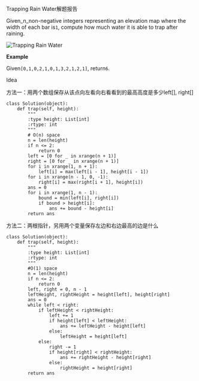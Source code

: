 Trapping Rain Water解题报告

Given\_n\_non-negative integers representing an elevation map where the width of each bar is`1`, compute how much water it is able to trap after raining.

![](https://lintcode-media.s3.amazonaws.com/problem/rainwatertrap.png "Trapping Rain Water")

**Example**

Given`[0,1,0,2,1,0,1,3,2,1,2,1]`, return`6`.

Idea

方法一：用两个数组保存从该点向左看向右看看到的最高高度是多少left\[\], right\[\]

```
class Solution(object):
    def trap(self, height):
        """
        :type height: List[int]
        :rtype: int
        """
        # O(n) space
        n = len(height)
        if n <= 2:
            return 0
        left = [0 for _ in xrange(n + 1)]
        right = [0 for _ in xrange(n + 1)]
        for i in xrange(1, n + 1):
            left[i] = max(left[i - 1], height[i - 1])
        for i in xrange(n - 1, 0, -1):
            right[i] = max(right[i + 1], height[i])
        ans = 0
        for i in xrange(1, n - 1):
            bound = min(left[i], right[i])
            if bound > height[i]:
                ans += bound - height[i]
        return ans
```

方法二：两根指针，另用两个变量保存左边和右边最高的边是什么

```
class Solution(object):
    def trap(self, height):
        """
        :type height: List[int]
        :rtype: int
        """
        #O(1) space
        n = len(height)
        if n <= 2:
            return 0
        left, right = 0, n - 1
        leftHeight, rightHeight = height[left], height[right]
        ans = 0
        while left < right:
            if leftHeight < rightHeight:
                left += 1
                if height[left] < leftHeight:
                    ans += leftHeight - height[left]
                else:
                    leftHeight = height[left]
            else:
                right -= 1
                if height[right] < rightHeight:
                    ans += rightHeight - height[right]
                else:
                    rightHeight = height[right]
        return ans
```



